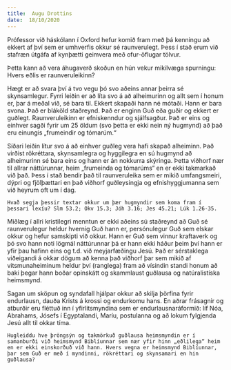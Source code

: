 ```yaml
---
title:  Augu Drottins
date:  18/10/2020
---
```


Prófessor við háskólann í Oxford hefur komið fram með þá kenningu að ekkert af því sem er umhverfis okkur sé raunverulegt. Þess í stað erum við stafræn útgáfa af kynþætti geimvera með ofur-öflugar tölvur.

Þetta kann að vera áhugaverð skoðun en hún vekur mikilvæga spurningu: Hvers eðlis er raunveruleikinn?

Hægt er að svara því á tvo vegu þó svo aðeins annar þeirra sé skynsamlegur. Fyrri leiðin er að líta svo á að alheimurinn og allt sem í honum er, þar á meðal við, sé bara til. Ekkert skapaði hann né mótaði. Hann er bara svona. Það er bláköld staðreynd. Það er enginn Guð eða guðir og ekkert er guðlegt. Raunveruleikinn er efniskenndur og sjálfsagður. Það er eins og einhver sagði fyrir um 25 öldum (svo þetta er ekki nein ný hugmynd) að það eru einungis „frumeindir og tómarúm.“

Síðari leiðin lítur svo á að einhver guðleg vera hafi skapað alheiminn. Það virðist rökréttara, skynsamlegra og hyggilegra en sú hugmynd að alheimurinn sé bara eins og hann er án nokkurra skýringa. Þetta viðhorf nær til allrar náttúrunnar, heim „frumeinda og tómarúms“ en er ekki takmarkað við það. Þess í stað bendir það til raunveruleika sem er mikið umfangsmeiri, dýpri og fjölþættari en það viðhorf guðleysingja og efnishyggjumanna sem við heyrum oft um í dag.

`Hvað segja þessir textar okkur um þær hugmyndir sem koma fram í þessari lexíu? Slm 53.2; Okv 15.3; Jóh 3.16; Jes 45.21; Lúk 1.26-35.`

Miðlæg í allri kristilegri menntun er ekki aðeins sú staðreynd að Guð sé raunverulegur heldur hvernig Guð hann er, persónulegur Guð sem elskar okkur og hefur samskipti við okkur. Hann er Guð sem vinnur kraftaverk og þó svo hann noti lögmál náttúrunnar þá er hann ekki háður þeim því hann er yfir þau hafinn eins og t.d. við meyjarfæðingu Jesú. Það er sérstaklega viðeigandi á okkar dögum að kenna það viðhorf þar sem mikið af vitsmunaheiminum heldur því (ranglega) fram að vísindin standi honum að baki þegar hann boðar opinskátt og skammlaust guðlausa og natúralistíska heimsmynd.

Sagan um sköpun og syndafall hjálpar okkur að skilja þörfina fyrir endurlausn, dauða Krists á krossi og endurkomu hans. En aðrar frásagnir og atburðir eru fléttuð inn í yfirlitsmyndina sem er endurlausnaráformið: líf Nóa, Abrahams, Jósefs í Egyptalandi, Maríu, postulanna og að lokum fylgjenda Jesú allt til okkar tíma.

`Hugleiddu hve þröngsýn og takmörkuð guðlausa heimsmyndin er í samanburði við heimsmynd Biblíunnar sem nær yfir hinn „eðlilega“ heim en er ekki einskorðuð við hann. Hvers vegna er heimsmynd Biblíunnar, þar sem Guð er með í myndinni, rökréttari og skynsamari en hin guðlausa?`